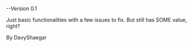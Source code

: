 --Version 0.1

Just basic functionalities with a few issues to fix. But still has SOME value, right?

By DavyShaegar 
